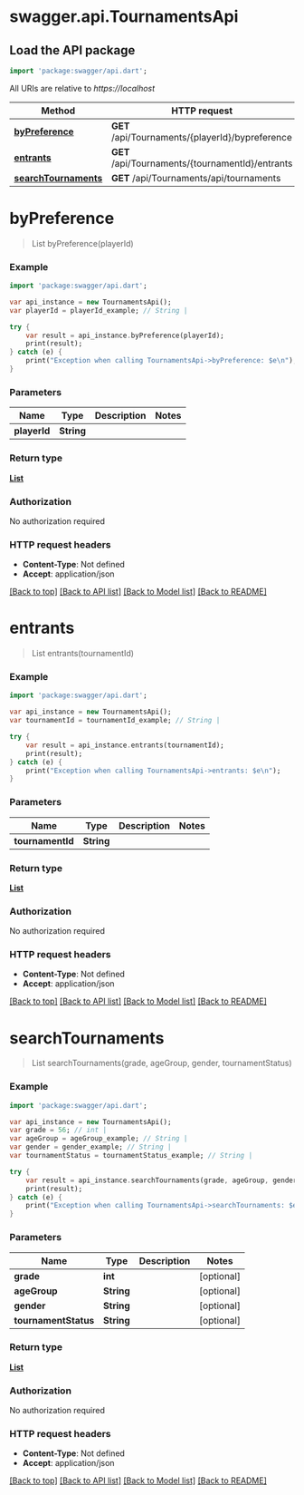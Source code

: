 # swagger.api.TournamentsApi

## Load the API package
```dart
import 'package:swagger/api.dart';
```

All URIs are relative to *https://localhost*

Method | HTTP request | Description
------------- | ------------- | -------------
[**byPreference**](TournamentsApi.md#byPreference) | **GET** /api/Tournaments/{playerId}/bypreference | 
[**entrants**](TournamentsApi.md#entrants) | **GET** /api/Tournaments/{tournamentId}/entrants | 
[**searchTournaments**](TournamentsApi.md#searchTournaments) | **GET** /api/Tournaments/api/tournaments | 


# **byPreference**
> List<Tournament> byPreference(playerId)



### Example 
```dart
import 'package:swagger/api.dart';

var api_instance = new TournamentsApi();
var playerId = playerId_example; // String | 

try { 
    var result = api_instance.byPreference(playerId);
    print(result);
} catch (e) {
    print("Exception when calling TournamentsApi->byPreference: $e\n");
}
```

### Parameters

Name | Type | Description  | Notes
------------- | ------------- | ------------- | -------------
 **playerId** | **String**|  | 

### Return type

[**List<Tournament>**](Tournament.md)

### Authorization

No authorization required

### HTTP request headers

 - **Content-Type**: Not defined
 - **Accept**: application/json

[[Back to top]](#) [[Back to API list]](../README.md#documentation-for-api-endpoints) [[Back to Model list]](../README.md#documentation-for-models) [[Back to README]](../README.md)

# **entrants**
> List<Entrant> entrants(tournamentId)



### Example 
```dart
import 'package:swagger/api.dart';

var api_instance = new TournamentsApi();
var tournamentId = tournamentId_example; // String | 

try { 
    var result = api_instance.entrants(tournamentId);
    print(result);
} catch (e) {
    print("Exception when calling TournamentsApi->entrants: $e\n");
}
```

### Parameters

Name | Type | Description  | Notes
------------- | ------------- | ------------- | -------------
 **tournamentId** | **String**|  | 

### Return type

[**List<Entrant>**](Entrant.md)

### Authorization

No authorization required

### HTTP request headers

 - **Content-Type**: Not defined
 - **Accept**: application/json

[[Back to top]](#) [[Back to API list]](../README.md#documentation-for-api-endpoints) [[Back to Model list]](../README.md#documentation-for-models) [[Back to README]](../README.md)

# **searchTournaments**
> List<Tournament> searchTournaments(grade, ageGroup, gender, tournamentStatus)



### Example 
```dart
import 'package:swagger/api.dart';

var api_instance = new TournamentsApi();
var grade = 56; // int | 
var ageGroup = ageGroup_example; // String | 
var gender = gender_example; // String | 
var tournamentStatus = tournamentStatus_example; // String | 

try { 
    var result = api_instance.searchTournaments(grade, ageGroup, gender, tournamentStatus);
    print(result);
} catch (e) {
    print("Exception when calling TournamentsApi->searchTournaments: $e\n");
}
```

### Parameters

Name | Type | Description  | Notes
------------- | ------------- | ------------- | -------------
 **grade** | **int**|  | [optional] 
 **ageGroup** | **String**|  | [optional] 
 **gender** | **String**|  | [optional] 
 **tournamentStatus** | **String**|  | [optional] 

### Return type

[**List<Tournament>**](Tournament.md)

### Authorization

No authorization required

### HTTP request headers

 - **Content-Type**: Not defined
 - **Accept**: application/json

[[Back to top]](#) [[Back to API list]](../README.md#documentation-for-api-endpoints) [[Back to Model list]](../README.md#documentation-for-models) [[Back to README]](../README.md)

